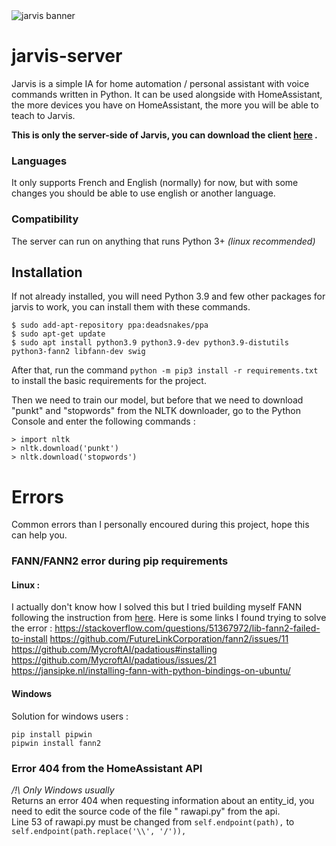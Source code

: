 <img src="https://i.imgur.com/uuWWP39.png" alt="jarvis banner" />

# jarvis-server

Jarvis is a simple IA for home automation / personal assistant with voice commands written in Python. It can be used
alongside with HomeAssistant, the more devices you have on HomeAssistant, the more you will be able to teach to Jarvis.

**This is only the server-side of Jarvis, you can download the client [here](https://github.com/M4TH1EU/jarvis-client)
.**

### Languages

It only supports French and English (normally) for now, but with some changes you should be able to use english or
another language.

### Compatibility

The server can run on anything that runs Python 3+ *(linux recommended)*

## Installation

If not already installed, you will need Python 3.9 and few other packages for jarvis to work, you can install them with
these commands.

```shell
$ sudo add-apt-repository ppa:deadsnakes/ppa
$ sudo apt-get update
$ sudo apt install python3.9 python3.9-dev python3.9-distutils python3-fann2 libfann-dev swig
```

After that, run the command `python -m pip3 install -r requirements.txt` to install the basic requirements for the
project.

Then we need to train our model, but before that we need to download "punkt" and "stopwords" from the NLTK downloader,
go to the Python Console and enter the following commands :

```shell
> import nltk
> nltk.download('punkt')
> nltk.download('stopwords')
```

# Errors
Common errors than I personally encoured during this project, hope this can help you.

### FANN/FANN2 error during pip requirements

#### Linux :

I actually don't know how I solved this but I tried building myself FANN following the instruction
from [here](https://github.com/libfann/fann#from-source). Here is some links I found trying to solve the error :
https://stackoverflow.com/questions/51367972/lib-fann2-failed-to-install
https://github.com/FutureLinkCorporation/fann2/issues/11
https://github.com/MycroftAI/padatious#installing
https://github.com/MycroftAI/padatious/issues/21
https://jansipke.nl/installing-fann-with-python-bindings-on-ubuntu/

#### Windows

Solution for windows users :

```
pip install pipwin
pipwin install fann2
```

### Error 404 from the HomeAssistant API

*/!\ Only Windows usually*  
Returns an error 404 when requesting information about an entity_id, you need to edit the source code of the file "
rawapi.py" from the api.  
Line 53 of rawapi.py must be changed from ``self.endpoint(path),`` to ``self.endpoint(path.replace('\\', '/')),``
